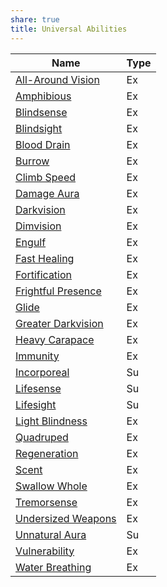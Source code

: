 ```yaml
---
share: true
title: Universal Abilities
---
```

| Name                   | Type |
| ---------------------- | ---- |
| [All-Around Vision](All-Around%20Vision.md)  | Ex   |
| [Amphibious](Amphibious.md)         | Ex   |
| [Blindsense](Blindsense.md)         | Ex   |
| [Blindsight](Blindsight.md)         | Ex   |
| [Blood Drain](Blood%20Drain.md)        | Ex   |
| [Burrow](Burrow.md)             | Ex   |
| [Climb Speed](Climb%20Speed.md)        | Ex   |
| [Damage Aura](Damage%20Aura.md)        | Ex   |
| [Darkvision](Darkvision.md)         | Ex   |
| [Dimvision](Dimvision.md)          | Ex   |
| [Engulf](Engulf.md)             | Ex   |
| [Fast Healing](Fast%20Healing.md)       | Ex   |
| [Fortification](Fortification.md)      | Ex   |
| [Frightful Presence](Frightful%20Presence.md) | Ex   |
| [Glide](Glide.md)              | Ex   |
| [Greater Darkvision](Greater%20Darkvision.md) | Ex   |
| [Heavy Carapace](Heavy%20Carapace.md)     | Ex   |
| [Immunity](Immunity.md)           | Ex   |
| [Incorporeal](Incorporeal.md)        | Su   |
| [Lifesense](Lifesense.md)          | Su   |
| [Lifesight](Lifesight.md)          | Su   |
| [Light Blindness](Light%20Blindness.md)    | Ex   |
| [Quadruped](Quadruped.md)          | Ex   |
| [Regeneration](Regeneration.md)       | Ex   |
| [Scent](Scent.md)              | Ex   |
| [Swallow Whole](Swallow%20Whole.md)      | Ex   |
| [Tremorsense](Tremorsense.md)        | Ex   |
| [Undersized Weapons](Undersized%20Weapons.md) | Ex   |
| [Unnatural Aura](Unnatural%20Aura.md)     | Su   |
| [Vulnerability](Vulnerability.md)      | Ex   |
| [Water Breathing](Water%20Breathing.md)    | Ex   |
